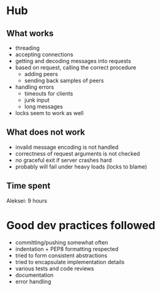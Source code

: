 # Hub
## What works

- threading
- accepting connections
- getting and decoding messages into requests
- based on request, calling the correct procedure
	* adding peers
	* sending back samples of peers
- handling errors
	* timeouts for clients
	* junk input
	* long messages
- locks seem to work as well

## What does not work
- invalid message encoding is not handled
- correctness of request arguments is not checked
- no graceful exit if server crashes hard
- probably will fail under heavy loads (locks to blame)

## Time spent
Aleksei: 9 hours

# Good dev practices followed
* committing/pushing somewhat often
* indentation + PEP8 formatting respected
* tried to form consistent abstractions
* tried to encapsulate implementation details
* various tests and code reviews
* documentation
* error handling
